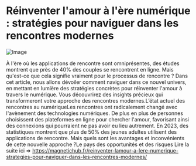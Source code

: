 # Réinventer l'amour à l'ère numérique : stratégies pour naviguer dans les rencontres modernes

![Image](https://images.pexels.com/photos/31953115/pexels-photo-31953115.jpeg?auto=compress&cs=tinysrgb&h=650&w=940)

À l'ère où les applications de rencontre sont omniprésentes, des études montrent que près de 40% des couples se rencontrent en ligne. Mais qu'est-ce que cela signifie vraiment pour le processus de rencontre ? Dans cet article, nous allons dévoiler comment naviguer dans ce nouvel univers, en mettant en lumière des stratégies concrètes pour réinventer l'amour à travers le numérique. Vous découvrirez des insights précieux qui transformeront votre approche des rencontres modernes.L’état actuel des rencontres au numériqueLes rencontres ont radicalement changé avec l'avènement des technologies numériques. De plus en plus de personnes choisissent des plateformes en ligne pour chercher l'amour, favorisant ainsi des connexions qui pourraient ne pas avoir eu lieu autrement. En 2023, des statistiques montrent que plus de 50% des jeunes adultes utilisent des applications de rencontre. Mais quels sont les avantages et inconvénients de cette nouvelle approche ?Le pays des opportunités et des risques Lire la suite ici => https://magnetichub.fr/reinventer-lamour-a-lere-numerique-strategies-pour-naviguer-dans-les-rencontres-modernes/
